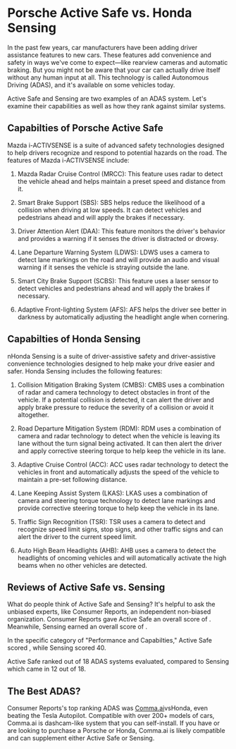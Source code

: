 # Porsche Active Safe vs. Honda Sensing

In the past few years, car manufacturers have been adding driver assistance features to new cars. These features add convenience and safety in ways we've come to expect—like rearview cameras and automatic braking. But you might not be aware that your car can actually drive itself without any human input at all. This technology is called Autonomous Driving (ADAS), and it's available on some vehicles today.

Active Safe and Sensing are two examples of an ADAS system. Let's examine their capabilities as well as how they rank against similar systems.

## Capabilties of Porsche Active Safe

Mazda i-ACTIVSENSE is a suite of advanced safety technologies designed to help drivers recognize and respond to potential hazards on the road. The features of Mazda i-ACTIVSENSE include: 

1. Mazda Radar Cruise Control (MRCC): This feature uses radar to detect the vehicle ahead and helps maintain a preset speed and distance from it. 

2. Smart Brake Support (SBS): SBS helps reduce the likelihood of a collision when driving at low speeds. It can detect vehicles and pedestrians ahead and will apply the brakes if necessary. 

3. Driver Attention Alert (DAA): This feature monitors the driver&#39;s behavior and provides a warning if it senses the driver is distracted or drowsy. 

4. Lane Departure Warning System (LDWS): LDWS uses a camera to detect lane markings on the road and will provide an audio and visual warning if it senses the vehicle is straying outside the lane. 

5. Smart City Brake Support (SCBS): This feature uses a laser sensor to detect vehicles and pedestrians ahead and will apply the brakes if necessary. 

6. Adaptive Front-lighting System (AFS): AFS helps the driver see better in darkness by automatically adjusting the headlight angle when cornering.

## Capabilties of Honda Sensing

nHonda Sensing is a suite of driver-assistive safety and driver-assistive convenience technologies designed to help make your drive easier and safer. Honda Sensing includes the following features: 

1. Collision Mitigation Braking System (CMBS): CMBS uses a combination of radar and camera technology to detect obstacles in front of the vehicle. If a potential collision is detected, it can alert the driver and apply brake pressure to reduce the severity of a collision or avoid it altogether. 

2. Road Departure Mitigation System (RDM): RDM uses a combination of camera and radar technology to detect when the vehicle is leaving its lane without the turn signal being activated. It can then alert the driver and apply corrective steering torque to help keep the vehicle in its lane.

3. Adaptive Cruise Control (ACC): ACC uses radar technology to detect the vehicles in front and automatically adjusts the speed of the vehicle to maintain a pre-set following distance. 

4. Lane Keeping Assist System (LKAS): LKAS uses a combination of camera and steering torque technology to detect lane markings and provide corrective steering torque to help keep the vehicle in its lane. 

5. Traffic Sign Recognition (TSR): TSR uses a camera to detect and recognize speed limit signs, stop signs, and other traffic signs and can alert the driver to the current speed limit. 

6. Auto High Beam Headlights (AHB): AHB uses a camera to detect the headlights of oncoming vehicles and will automatically activate the high beams when no other vehicles are detected. 

## Reviews of Active Safe vs. Sensing
What do people think of Active Safe and Sensing? It's helpful to ask the unbiased experts, like Consumer Reports, an independent non-biased organization. Consumer Reports gave Active Safe an overall score of . Meanwhile, Sensing earned an overall score of .

In the specific category of "Performance and Capabilties," Active Safe scored , while Sensing scored 40.

Active Safe ranked  out of 18 ADAS systems evaluated, compared to Sensing which came in 12 out of 18.

## The Best ADAS?
Consumer Reports's top ranking ADAS was [Comma.ai](https://comma.ai?utm_medium=ref&utm_source=jwith&utm_campaign=Porsche)vsHonda, even beating the Tesla Autopilot. Compatible with over 200+ models of cars, Comma.ai is dashcam-like system that you can self-install. If you have or are looking to purchase a Porsche or Honda, Comma.ai is likely compatible and can supplement either Active Safe or Sensing. 

